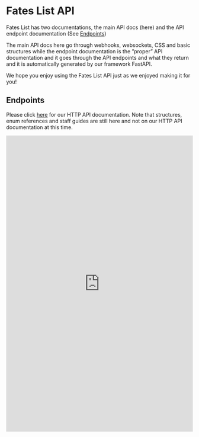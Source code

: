 # Fates List API

Fates List has two documentations, the main API docs \(here\) and the API endpoint documentation \(See [Endpoints](basics/endpoints.md)\)

The main API docs here go through webhooks, websockets, CSS and basic structures  while the endpoint documentation is the ”proper” API documentation and it goes through the API endpoints and what they return and it is automatically generated by our framework FastAPI.

We hope you enjoy using the Fates List API just as we enjoyed making it for you!


## Endpoints

Please click [here](https://api.fateslist.xyz/api/docs/redoc) for our HTTP API documentation. Note that structures, enum references and staff guides are still here 
and not on our HTTP API documentation at this time.

<div style="background: white">
	<iframe src="https://api.fateslist.xyz/api/docs/redoc" style="width: 100%; height: 800px; border: none" frameBorder="0"></iframe>
</div>
 
 
